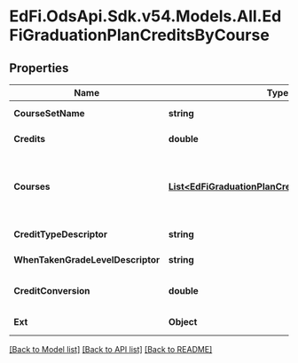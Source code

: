 # EdFi.OdsApi.Sdk.v54.Models.All.EdFiGraduationPlanCreditsByCourse

## Properties

Name | Type | Description | Notes
------------ | ------------- | ------------- | -------------
**CourseSetName** | **string** | Identifying name given to a collection of courses. | 
**Credits** | **double** | The value of credits or units of value awarded for the completion of a course. | 
**Courses** | [**List&lt;EdFiGraduationPlanCreditsByCourseCourse&gt;**](EdFiGraduationPlanCreditsByCourseCourse.md) | An unordered collection of graduationPlanCreditsByCourseCourses. The course reference that identifies the organization of subject matter and related learning experiences provided for the instruction of students. | 
**CreditTypeDescriptor** | **string** | The type of credits or units of value awarded for the completion of a course. | [optional] 
**WhenTakenGradeLevelDescriptor** | **string** | The grade level when the student is planned to take the course. | [optional] 
**CreditConversion** | **double** | Conversion factor that when multiplied by the number of credits is equivalent to Carnegie units. | [optional] 
**Ext** | **Object** | Extensions to the GraduationPlanCreditsByCourse entity. | [optional] 

[[Back to Model list]](../../README.md#documentation-for-models) [[Back to API list]](../../README.md#documentation-for-api-endpoints) [[Back to README]](../../README.md)

